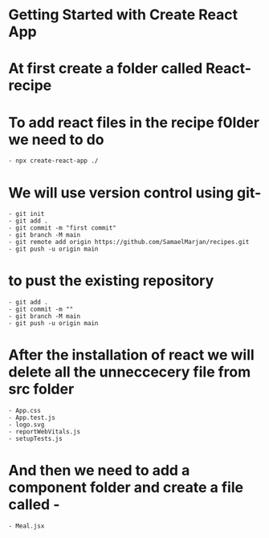 # Getting Started with Create React App

# At first create a folder called React-recipe

# To add react files in the recipe f0lder we need to do
    - npx create-react-app ./

# We will use version control using git-
    - git init
    - git add .
    - git commit -m "first commit"
    - git branch -M main
    - git remote add origin https://github.com/SamaelMarjan/recipes.git
    - git push -u origin main

# to pust the existing repository 
    - git add .
    - git commit -m ""
    - git branch -M main
    - git push -u origin main

# After the installation of react we will delete all the unneccecery file from src folder
    - App.css
    - App.test.js
    - logo.svg
    - reportWebVitals.js
    - setupTests.js

# And then we need to add a component folder and create a file called -
    - Meal.jsx

# 